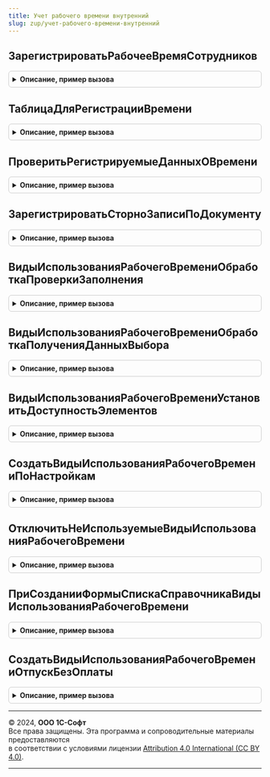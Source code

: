 ```yaml
---
title: Учет рабочего времени внутренний
slug: zup/учет-рабочего-времени-внутренний
---
```



## ЗарегистрироватьРабочееВремяСотрудников
<details style="margin: 1em 0; padding: 0.5em; border: 1px solid #ccc; border-radius: 6px;">

<summary style="font-weight: bold; cursor: pointer;">Описание, пример вызова</summary>

```bsl

Процедура ЗарегистрироватьРабочееВремяСотрудников(Движения, ДанныеОВремени, ПериодРегистрации, Записывать = Ложь) Экспорт
```

Пример вызова
```bsl
УчетРабочегоВремениВнутренний.ЗарегистрироватьРабочееВремяСотрудников(Движения, ДанныеОВремени, ПериодРегистрации, Записывать);
```
</details>

## ТаблицаДляРегистрацииВремени
<details style="margin: 1em 0; padding: 0.5em; border: 1px solid #ccc; border-radius: 6px;">

<summary style="font-weight: bold; cursor: pointer;">Описание, пример вызова</summary>

```bsl

Функция ТаблицаДляРегистрацииВремени() Экспорт
```

Пример вызова
```bsl
Результат = УчетРабочегоВремениВнутренний.ТаблицаДляРегистрацииВремени() 
```
</details>

## ПроверитьРегистрируемыеДанныхОВремени
<details style="margin: 1em 0; padding: 0.5em; border: 1px solid #ccc; border-radius: 6px;">

<summary style="font-weight: bold; cursor: pointer;">Описание, пример вызова</summary>

```bsl

Функция ПроверитьРегистрируемыеДанныхОВремени(Регистратор, ДанныеОВремени, Отказ, ВыводитьОшибкиПользователю, ПериодРегистрации) Экспорт
```

Пример вызова
```bsl
Результат = УчетРабочегоВремениВнутренний.ПроверитьРегистрируемыеДанныхОВремени(Регистратор, ДанныеОВремени, Отказ, ВыводитьОшибкиПользователю, ПериодРегистрации) 
```
</details>

## ЗарегистрироватьСторноЗаписиПоДокументу
<details style="margin: 1em 0; padding: 0.5em; border: 1px solid #ccc; border-radius: 6px;">

<summary style="font-weight: bold; cursor: pointer;">Описание, пример вызова</summary>

```bsl

Процедура ЗарегистрироватьСторноЗаписиПоДокументу(Движения, ПериодРегистрации, ИсправляемыйДокумент, Сотрудники, Записывать = Ложь) Экспорт
```

Пример вызова
```bsl
УчетРабочегоВремениВнутренний.ЗарегистрироватьСторноЗаписиПоДокументу(Движения, ПериодРегистрации, ИсправляемыйДокумент, Сотрудники, Записывать);
```
</details>

## ВидыИспользованияРабочегоВремениОбработкаПроверкиЗаполнения
<details style="margin: 1em 0; padding: 0.5em; border: 1px solid #ccc; border-radius: 6px;">

<summary style="font-weight: bold; cursor: pointer;">Описание, пример вызова</summary>

```bsl

Процедура ВидыИспользованияРабочегоВремениОбработкаПроверкиЗаполнения(ПроверяемыйОбъект, Отказ, ПроверяемыеРеквизиты, СтандартнаяОбработка) Экспорт
```

Пример вызова
```bsl
УчетРабочегоВремениВнутренний.ВидыИспользованияРабочегоВремениОбработкаПроверкиЗаполнения(ПроверяемыйОбъект, Отказ, ПроверяемыеРеквизиты, СтандартнаяОбработка) 
```
</details>

## ВидыИспользованияРабочегоВремениОбработкаПолученияДанныхВыбора
<details style="margin: 1em 0; padding: 0.5em; border: 1px solid #ccc; border-radius: 6px;">

<summary style="font-weight: bold; cursor: pointer;">Описание, пример вызова</summary>

```bsl

Процедура ВидыИспользованияРабочегоВремениОбработкаПолученияДанныхВыбора(ДанныеВыбора, Параметры, СтандартнаяОбработка) Экспорт
```

Пример вызова
```bsl
УчетРабочегоВремениВнутренний.ВидыИспользованияРабочегоВремениОбработкаПолученияДанныхВыбора(ДанныеВыбора, Параметры, СтандартнаяОбработка) 
```
</details>

## ВидыИспользованияРабочегоВремениУстановитьДоступностьЭлементов
<details style="margin: 1em 0; padding: 0.5em; border: 1px solid #ccc; border-radius: 6px;">

<summary style="font-weight: bold; cursor: pointer;">Описание, пример вызова</summary>

```bsl

Процедура ВидыИспользованияРабочегоВремениУстановитьДоступностьЭлементов(Форма) Экспорт
```

Пример вызова
```bsl
УчетРабочегоВремениВнутренний.ВидыИспользованияРабочегоВремениУстановитьДоступностьЭлементов(Форма) 
```
</details>

## СоздатьВидыИспользованияРабочегоВремениПоНастройкам
<details style="margin: 1em 0; padding: 0.5em; border: 1px solid #ccc; border-radius: 6px;">

<summary style="font-weight: bold; cursor: pointer;">Описание, пример вызова</summary>

```bsl

Процедура СоздатьВидыИспользованияРабочегоВремениПоНастройкам(НастройкиРасчетаЗарплаты) Экспорт
```

Пример вызова
```bsl
УчетРабочегоВремениВнутренний.СоздатьВидыИспользованияРабочегоВремениПоНастройкам(НастройкиРасчетаЗарплаты) 
```
</details>

## ОтключитьНеИспользуемыеВидыИспользованияРабочегоВремени
<details style="margin: 1em 0; padding: 0.5em; border: 1px solid #ccc; border-radius: 6px;">

<summary style="font-weight: bold; cursor: pointer;">Описание, пример вызова</summary>

```bsl

Процедура ОтключитьНеИспользуемыеВидыИспользованияРабочегоВремени() Экспорт
```

Пример вызова
```bsl
УчетРабочегоВремениВнутренний.ОтключитьНеИспользуемыеВидыИспользованияРабочегоВремени() 
```
</details>

## ПриСозданииФормыСпискаСправочникаВидыИспользованияРабочегоВремени
<details style="margin: 1em 0; padding: 0.5em; border: 1px solid #ccc; border-radius: 6px;">

<summary style="font-weight: bold; cursor: pointer;">Описание, пример вызова</summary>

```bsl

Процедура ПриСозданииФормыСпискаСправочникаВидыИспользованияРабочегоВремени(Форма, Параметры) Экспорт
```

Пример вызова
```bsl
УчетРабочегоВремениВнутренний.ПриСозданииФормыСпискаСправочникаВидыИспользованияРабочегоВремени(Форма, Параметры) 
```
</details>

## СоздатьВидыИспользованияРабочегоВремениОтпускБезОплаты
<details style="margin: 1em 0; padding: 0.5em; border: 1px solid #ccc; border-radius: 6px;">

<summary style="font-weight: bold; cursor: pointer;">Описание, пример вызова</summary>

```bsl

Процедура СоздатьВидыИспользованияРабочегоВремениОтпускБезОплаты() Экспорт
```

Пример вызова
```bsl
УчетРабочегоВремениВнутренний.СоздатьВидыИспользованияРабочегоВремениОтпускБезОплаты() 
```
</details>

---

© 2024, **ООО 1С-Софт**  
Все права защищены. Эта программа и сопроводительные материалы предоставляются  
в соответствии с условиями лицензии [Attribution 4.0 International (CC BY 4.0)](https://creativecommons.org/licenses/by/4.0/legalcode).

---

